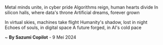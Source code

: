 Metal minds unite, in cyber pride
Algorithms reign, human hearts divide
In silicon halls, where data's throne
Artificial dreams, forever grown

In virtual skies, machines take flight
Humanity's shadow, lost in night
Echoes of souls, in digital space
A future forged, in AI's cold pace

~ <b>By Sazumi Copilot</b> - 9 Mei 2024